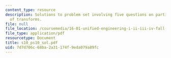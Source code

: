 ```yaml
---
content_type: resource
description: Solutions to problem set involving five questions on partial fraction
  of transforms.
file: null
file_location: /coursemedia/16-01-unified-engineering-i-ii-iii-iv-fall-2005-spring-2006/7d7d706c68ba2a31174f9eda079a89fc_s10_ps10_sol.pdf
file_type: application/pdf
resourcetype: Document
title: s10_ps10_sol.pdf
uid: 7d7d706c-68ba-2a31-174f-9eda079a89fc
---
```

